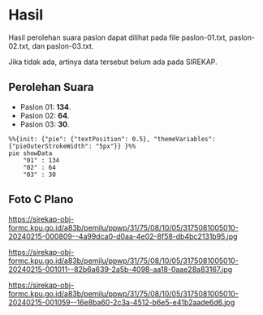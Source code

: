 # Hasil

Hasil perolehan suara paslon dapat dilihat pada file paslon-01.txt, paslon-02.txt, dan paslon-03.txt.

Jika tidak ada, artinya data tersebut belum ada pada SIREKAP.

## Perolehan Suara

 * Paslon 01: **134**.
 * Paslon 02: **64**.
 * Paslon 03: **30**.

```mermaid
%%{init: {"pie": {"textPosition": 0.5}, "themeVariables": {"pieOuterStrokeWidth": "5px"}} }%%
pie showData
    "01" : 134
    "02" : 64
    "03" : 30
```
## Foto C Plano

https://sirekap-obj-formc.kpu.go.id/a83b/pemilu/ppwp/31/75/08/10/05/3175081005010-20240215-000809--4a99dca0-d0aa-4e02-8f58-db4bc2131b95.jpg

https://sirekap-obj-formc.kpu.go.id/a83b/pemilu/ppwp/31/75/08/10/05/3175081005010-20240215-001011--82b6a639-2a5b-4098-aa18-0aae28a83167.jpg

https://sirekap-obj-formc.kpu.go.id/a83b/pemilu/ppwp/31/75/08/10/05/3175081005010-20240215-001059--16e8ba60-2c3a-4512-b6e5-e41b2aade6d6.jpg
